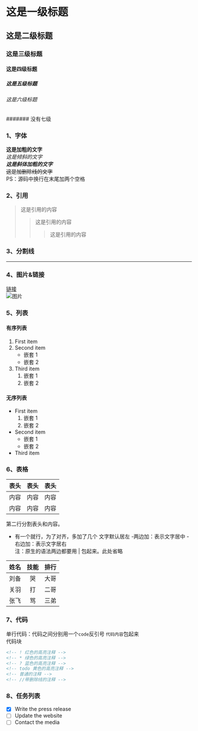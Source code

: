 # 这是一级标题

## 这是二级标题

### 这是三级标题

#### 这是四级标题

##### 这是五级标题

###### 这是六级标题

####### 没有七级

### 1、字体

**这是加粗的文字**  
_这是倾斜的文字_  
**_这是斜体加粗的文字_**  
~~这是加删除线的文字~~  
PS：源码中换行在末尾加两个空格

### 2、引用

> 这是引用的内容
>
> > 这是引用的内容
> >
> > > 这是引用的内容

### 3、分割线

---

### 4、图片&链接

[链接](https://www.example.com)  
![图片](image.jpg)

### 5、列表

#### 有序列表

1. First item
2. Second item
   - 嵌套 1
   - 嵌套 2
3. Third item
   1. 嵌套 1
   2. 嵌套 2

#### 无序列表

- First item
  1. 嵌套 1
  2. 嵌套 2
- Second item
  - 嵌套 1
  - 嵌套 2
- Third item

### 6、表格

| 表头 | 表头 | 表头 |
| ---- | :--: | ---: |
| 内容 | 内容 | 内容 |
| 内容 | 内容 | 内容 |

第二行分割表头和内容。

- 有一个就行，为了对齐，多加了几个
  文字默认居左 -两边加：表示文字居中 -右边加：表示文字居右  
  注：原生的语法两边都要用 | 包起来。此处省略

| 姓名 | 技能 | 排行 |
| ---- | :--: | ---: |
| 刘备 |  哭  | 大哥 |
| 关羽 |  打  | 二哥 |
| 张飞 |  骂  | 三弟 |

### 7、代码

单行代码：代码之间分别用一个`code`反引号 `代码内容`包起来  
代码块

```html
<!-- ! 红色的高亮注释 -->
<!-- * 绿色的高亮注释 -->
<!-- ? 蓝色的高亮注释 -->
<!-- todo 黄色的高亮注释 -->
<!-- 普通的注释 -->
<!-- //带删除线的注释 -->
```

### 8、任务列表

- [x] Write the press release
- [ ] Update the website
- [ ] Contact the media
